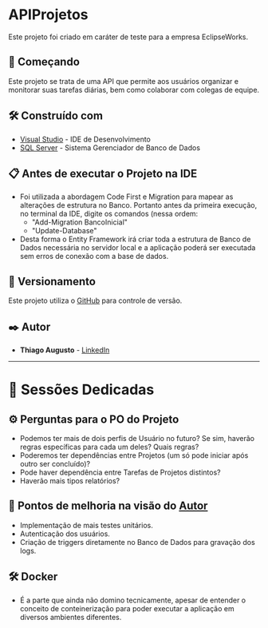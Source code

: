 # APIProjetos
Este projeto foi criado em caráter de teste para a empresa EclipseWorks.

## 🚀 Começando
Este projeto se trata de uma API que permite aos usuários organizar e monitorar suas tarefas diárias, bem como colaborar com colegas de equipe.

## 🛠️ Construído com
* [Visual Studio](https://visualstudio.microsoft.com/pt-br/vs/community/) - IDE de Desenvolvimento
* [SQL Server](https://learn.microsoft.com/en-us/sql/ssms/download-sql-server-management-studio-ssms?view=sql-server-ver16) - Sistema Gerenciador de Banco de Dados

## 📋 Antes de executar o Projeto na IDE
* Foi utilizada a abordagem Code First e Migration para mapear as alterações de estrutura no Banco. Portanto antes da primeira execução, no terminal da IDE, digite os comandos (nessa ordem:
  - "Add-Migration BancoInicial"
  - "Update-Database"
* Desta forma o Entity Framework irá criar toda a estrutura de Banco de Dados necessária no servidor local e a aplicação poderá ser executada sem erros de conexão com a base de dados.

## 📌 Versionamento
Este projeto utiliza o [GitHub](https://github.com/) para controle de versão.

## ✒️ Autor
* **Thiago Augusto** - [LinkedIn](https://www.linkedin.com/in/thiago-augusto-aa160468/)

------------

# 📄 Sessões Dedicadas
## ⚙️ Perguntas para o PO do Projeto
* Podemos ter mais de dois perfis de Usuário no futuro? Se sim, haverão regras específicas para cada um deles? Quais regras?
* Poderemos ter dependências entre Projetos (um só pode iniciar após outro ser concluído)?
* Pode haver dependência entre Tarefas de Projetos distintos?
* Haverão mais tipos relatórios?

## 🔧 Pontos de melhoria na visão do **[Autor](#%EF%B8%8F-autor)**
* Implementação de mais testes unitários.
* Autenticação dos usuários.
* Criação de triggers diretamente no Banco de Dados para gravação dos logs.

## 🛠️ Docker
* É a parte que ainda não domino tecnicamente, apesar de entender o conceito de conteinerização para poder executar a aplicação em diversos ambientes diferentes.
